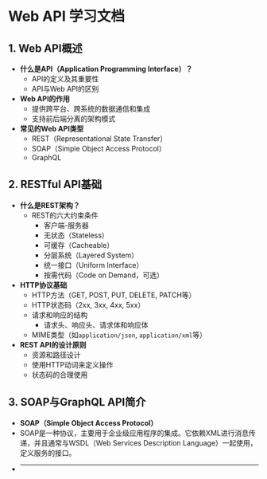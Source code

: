 # Web API 学习文档

## 1. **Web API概述**
   - **什么是API（Application Programming Interface）？**
     - API的定义及其重要性
     - API与Web API的区别
   - **Web API的作用**
     - 提供跨平台、跨系统的数据通信和集成
     - 支持前后端分离的架构模式
   - **常见的Web API类型**
     - REST（Representational State Transfer）
     - SOAP（Simple Object Access Protocol）
     - GraphQL

## 2. **RESTful API基础**
   - **什么是REST架构？**
     - REST的六大约束条件
       - 客户端-服务器
       - 无状态（Stateless）
       - 可缓存（Cacheable）
       - 分层系统（Layered System）
       - 统一接口（Uniform Interface）
       - 按需代码（Code on Demand，可选）
   - **HTTP协议基础**
     - HTTP方法（GET, POST, PUT, DELETE, PATCH等）
     - HTTP状态码（2xx, 3xx, 4xx, 5xx）
     - 请求和响应的结构
       - 请求头、响应头、请求体和响应体
     - MIME类型（如`application/json`, `application/xml`等）
   - **REST API的设计原则**
     - 资源和路径设计
     - 使用HTTP动词来定义操作
     - 状态码的合理使用

## 3. **SOAP与GraphQL API简介**
   - **SOAP（Simple Object Access Protocol）**
   - SOAP是一种协议，主要用于企业级应用程序的集成。它依赖XML进行消息传递，并且通常与WSDL（Web Services Description Language）一起使用，定义服务的接口。
   -  ****
